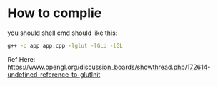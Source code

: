 # How to complie

you should shell cmd should like this:

```sh
g++ -o app app.cpp -lglut -lGLU -lGL
```

Ref Here: <https://www.opengl.org/discussion_boards/showthread.php/172614-undefined-reference-to-glutInit>
